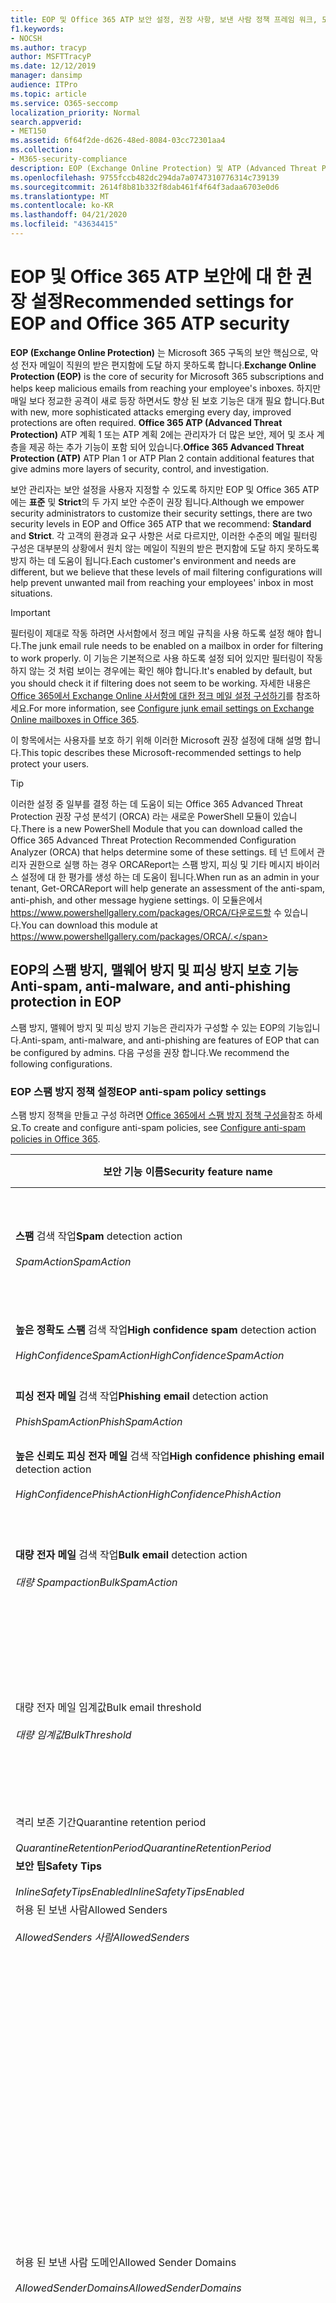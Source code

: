 ```yaml
---
title: EOP 및 Office 365 ATP 보안 설정, 권장 사항, 보낸 사람 정책 프레임 워크, 도메인 기반 메시지 보고 및 적합성에 대 한 Microsoft 권장 사항, DomainKeys 식별 된 메일, 단계, 작업 방법, 보안 초기 계획, EOP, 초기 계획, 설치 ATP, 설치 EOP, ATP, 구성, 보안 구성
f1.keywords:
- NOCSH
ms.author: tracyp
author: MSFTTracyP
ms.date: 12/12/2019
manager: dansimp
audience: ITPro
ms.topic: article
ms.service: O365-seccomp
localization_priority: Normal
search.appverid:
- MET150
ms.assetid: 6f64f2de-d626-48ed-8084-03cc72301aa4
ms.collection:
- M365-security-compliance
description: EOP (Exchange Online Protection) 및 ATP (Advanced Threat Protection) 보안 설정에 대 한 모범 사례 표준 보호에 대 한 최신 권장 사항은 무엇 인가요? 보다 엄격한 기능을 사용 하려면 어떻게 해야 합니까? 또한 ATP (Advanced Threat Protection)를 사용 하는 경우에는 어떤 것을 얻게 됩니까?
ms.openlocfilehash: 9755fccb482dc294da7a0747310776314c739139
ms.sourcegitcommit: 2614f8b81b332f8dab461f4f64f3adaa6703e0d6
ms.translationtype: MT
ms.contentlocale: ko-KR
ms.lasthandoff: 04/21/2020
ms.locfileid: "43634415"
---
```

# <a name="recommended-settings-for-eop-and-office-365-atp-security"></a><span data-ttu-id="af8e1-106">EOP 및 Office 365 ATP 보안에 대 한 권장 설정</span><span class="sxs-lookup"><span data-stu-id="af8e1-106">Recommended settings for EOP and Office 365 ATP security</span></span>

<span data-ttu-id="af8e1-107">**EOP (Exchange Online Protection)** 는 Microsoft 365 구독의 보안 핵심으로, 악성 전자 메일이 직원의 받은 편지함에 도달 하지 못하도록 합니다.</span><span class="sxs-lookup"><span data-stu-id="af8e1-107">**Exchange Online Protection (EOP)** is the core of security for Microsoft 365 subscriptions and helps keep malicious emails from reaching your employee's inboxes.</span></span> <span data-ttu-id="af8e1-108">하지만 매일 보다 정교한 공격이 새로 등장 하면서도 향상 된 보호 기능은 대개 필요 합니다.</span><span class="sxs-lookup"><span data-stu-id="af8e1-108">But with new, more sophisticated attacks emerging every day, improved protections are often required.</span></span> <span data-ttu-id="af8e1-109">**Office 365 ATP (Advanced Threat Protection)** ATP 계획 1 또는 ATP 계획 2에는 관리자가 더 많은 보안, 제어 및 조사 계층을 제공 하는 추가 기능이 포함 되어 있습니다.</span><span class="sxs-lookup"><span data-stu-id="af8e1-109">**Office 365 Advanced Threat Protection (ATP)** ATP Plan 1 or ATP Plan 2 contain additional features that give admins more layers of security, control, and investigation.</span></span>

<span data-ttu-id="af8e1-110">보안 관리자는 보안 설정을 사용자 지정할 수 있도록 하지만 EOP 및 Office 365 ATP에는 **표준** 및 **Strict**의 두 가지 보안 수준이 권장 됩니다.</span><span class="sxs-lookup"><span data-stu-id="af8e1-110">Although we empower security administrators to customize their security settings, there are two security levels in EOP and Office 365 ATP that we recommend: **Standard** and **Strict**.</span></span> <span data-ttu-id="af8e1-111">각 고객의 환경과 요구 사항은 서로 다르지만, 이러한 수준의 메일 필터링 구성은 대부분의 상황에서 원치 않는 메일이 직원의 받은 편지함에 도달 하지 못하도록 방지 하는 데 도움이 됩니다.</span><span class="sxs-lookup"><span data-stu-id="af8e1-111">Each customer's environment and needs are different, but we believe that these levels of mail filtering configurations will help prevent unwanted mail from reaching your employees' inbox in most situations.</span></span>

> [!IMPORTANT]
> <span data-ttu-id="af8e1-112">필터링이 제대로 작동 하려면 사서함에서 정크 메일 규칙을 사용 하도록 설정 해야 합니다.</span><span class="sxs-lookup"><span data-stu-id="af8e1-112">The junk email rule needs to be enabled on a mailbox in order for filtering to work properly.</span></span> <span data-ttu-id="af8e1-113">이 기능은 기본적으로 사용 하도록 설정 되어 있지만 필터링이 작동 하지 않는 것 처럼 보이는 경우에는 확인 해야 합니다.</span><span class="sxs-lookup"><span data-stu-id="af8e1-113">It's enabled by default, but you should check it if filtering does not seem to be working.</span></span> <span data-ttu-id="af8e1-114">자세한 내용은 [Office 365에서 Exchange Online 사서함에 대한 정크 메일 설정 구성하기](configure-junk-email-settings-on-exo-mailboxes.md)를 참조하세요.</span><span class="sxs-lookup"><span data-stu-id="af8e1-114">For more information, see [Configure junk email settings on Exchange Online mailboxes in Office 365](configure-junk-email-settings-on-exo-mailboxes.md).</span></span>

<span data-ttu-id="af8e1-115">이 항목에서는 사용자를 보호 하기 위해 이러한 Microsoft 권장 설정에 대해 설명 합니다.</span><span class="sxs-lookup"><span data-stu-id="af8e1-115">This topic describes these Microsoft-recommended settings to help protect your users.</span></span>

> [!TIP]
> <span data-ttu-id="af8e1-116">이러한 설정 중 일부를 결정 하는 데 도움이 되는 Office 365 Advanced Threat Protection 권장 구성 분석기 (ORCA) 라는 새로운 PowerShell 모듈이 있습니다.</span><span class="sxs-lookup"><span data-stu-id="af8e1-116">There is a new PowerShell Module that you can download called the Office 365 Advanced Threat Protection Recommended Configuration Analyzer (ORCA) that helps determine some of these settings.</span></span> <span data-ttu-id="af8e1-117">테 넌 트에서 관리자 권한으로 실행 하는 경우 ORCAReport는 스팸 방지, 피싱 및 기타 메시지 바이러스 설정에 대 한 평가를 생성 하는 데 도움이 됩니다.</span><span class="sxs-lookup"><span data-stu-id="af8e1-117">When run as an admin in your tenant, Get-ORCAReport will help generate an assessment of the anti-spam, anti-phish, and other message hygiene settings.</span></span> <span data-ttu-id="af8e1-118">이 모듈은에서 https://www.powershellgallery.com/packages/ORCA/다운로드할 수 있습니다.</span><span class="sxs-lookup"><span data-stu-id="af8e1-118">You can download this module at https://www.powershellgallery.com/packages/ORCA/.</span></span>

## <a name="anti-spam-anti-malware-and-anti-phishing-protection-in-eop"></a><span data-ttu-id="af8e1-119">EOP의 스팸 방지, 맬웨어 방지 및 피싱 방지 보호 기능</span><span class="sxs-lookup"><span data-stu-id="af8e1-119">Anti-spam, anti-malware, and anti-phishing protection in EOP</span></span>

<span data-ttu-id="af8e1-120">스팸 방지, 맬웨어 방지 및 피싱 방지 기능은 관리자가 구성할 수 있는 EOP의 기능입니다.</span><span class="sxs-lookup"><span data-stu-id="af8e1-120">Anti-spam, anti-malware, and anti-phishing are features of EOP that can be configured by admins.</span></span> <span data-ttu-id="af8e1-121">다음 구성을 권장 합니다.</span><span class="sxs-lookup"><span data-stu-id="af8e1-121">We recommend the following configurations.</span></span>

### <a name="eop-anti-spam-policy-settings"></a><span data-ttu-id="af8e1-122">EOP 스팸 방지 정책 설정</span><span class="sxs-lookup"><span data-stu-id="af8e1-122">EOP anti-spam policy settings</span></span>

<span data-ttu-id="af8e1-123">스팸 방지 정책을 만들고 구성 하려면 [Office 365에서 스팸 방지 정책 구성을](configure-your-spam-filter-policies.md)참조 하세요.</span><span class="sxs-lookup"><span data-stu-id="af8e1-123">To create and configure anti-spam policies, see [Configure anti-spam policies in Office 365](configure-your-spam-filter-policies.md).</span></span>

| <span data-ttu-id="af8e1-124">보안 기능 이름</span><span class="sxs-lookup"><span data-stu-id="af8e1-124">Security feature name</span></span> | <span data-ttu-id="af8e1-125">표준을</span><span class="sxs-lookup"><span data-stu-id="af8e1-125">Standard</span></span> | <span data-ttu-id="af8e1-126">항등</span><span class="sxs-lookup"><span data-stu-id="af8e1-126">Strict</span></span> | <span data-ttu-id="af8e1-127">Comment</span><span class="sxs-lookup"><span data-stu-id="af8e1-127">Comment</span></span> |
|---|---|---|---|
|<span data-ttu-id="af8e1-128">**스팸** 검색 작업</span><span class="sxs-lookup"><span data-stu-id="af8e1-128">**Spam** detection action</span></span> <br/><br/> <span data-ttu-id="af8e1-129">_SpamAction_</span><span class="sxs-lookup"><span data-stu-id="af8e1-129">_SpamAction_</span></span>|<span data-ttu-id="af8e1-130">**정크 메일 폴더로 메시지 이동**</span><span class="sxs-lookup"><span data-stu-id="af8e1-130">**Move message to Junk Email folder**</span></span> <br/><br/> `MoveToJmf`|<span data-ttu-id="af8e1-131">**메시지 격리**</span><span class="sxs-lookup"><span data-stu-id="af8e1-131">**Quarantine message**</span></span> <br/><br/> `Quarantine`||
|<span data-ttu-id="af8e1-132">**높은 정확도 스팸** 검색 작업</span><span class="sxs-lookup"><span data-stu-id="af8e1-132">**High confidence spam** detection action</span></span> <br/><br/> <span data-ttu-id="af8e1-133">_HighConfidenceSpamAction_</span><span class="sxs-lookup"><span data-stu-id="af8e1-133">_HighConfidenceSpamAction_</span></span>|<span data-ttu-id="af8e1-134">**메시지 격리**</span><span class="sxs-lookup"><span data-stu-id="af8e1-134">**Quarantine message**</span></span> <br/><br/> `Quarantine`|<span data-ttu-id="af8e1-135">**메시지 격리**</span><span class="sxs-lookup"><span data-stu-id="af8e1-135">**Quarantine message**</span></span> <br/><br/> `Quarantine`||
|<span data-ttu-id="af8e1-136">**피싱 전자 메일** 검색 작업</span><span class="sxs-lookup"><span data-stu-id="af8e1-136">**Phishing email** detection action</span></span> <br/><br/> <span data-ttu-id="af8e1-137">_PhishSpamAction_</span><span class="sxs-lookup"><span data-stu-id="af8e1-137">_PhishSpamAction_</span></span>|<span data-ttu-id="af8e1-138">**메시지 격리**</span><span class="sxs-lookup"><span data-stu-id="af8e1-138">**Quarantine message**</span></span> <br/><br/> `Quarantine`|<span data-ttu-id="af8e1-139">**메시지 격리**</span><span class="sxs-lookup"><span data-stu-id="af8e1-139">**Quarantine message**</span></span> <br/><br/> `Quarantine`||
|<span data-ttu-id="af8e1-140">**높은 신뢰도 피싱 전자 메일** 검색 작업</span><span class="sxs-lookup"><span data-stu-id="af8e1-140">**High confidence phishing email** detection action</span></span> <br/><br/> <span data-ttu-id="af8e1-141">_HighConfidencePhishAction_</span><span class="sxs-lookup"><span data-stu-id="af8e1-141">_HighConfidencePhishAction_</span></span>|<span data-ttu-id="af8e1-142">**메시지 격리**</span><span class="sxs-lookup"><span data-stu-id="af8e1-142">**Quarantine message**</span></span> <br/><br/> `Quarantine`|<span data-ttu-id="af8e1-143">**메시지 격리**</span><span class="sxs-lookup"><span data-stu-id="af8e1-143">**Quarantine message**</span></span> <br/><br/> `Quarantine`||
|<span data-ttu-id="af8e1-144">**대량 전자 메일** 검색 작업</span><span class="sxs-lookup"><span data-stu-id="af8e1-144">**Bulk email** detection action</span></span> <br/><br/> <span data-ttu-id="af8e1-145">_대량 Spampaction_</span><span class="sxs-lookup"><span data-stu-id="af8e1-145">_BulkSpamAction_</span></span>|<span data-ttu-id="af8e1-146">**정크 메일 폴더로 메시지 이동**</span><span class="sxs-lookup"><span data-stu-id="af8e1-146">**Move message to Junk Email folder**</span></span> <br/><br/> `MoveToJmf`|<span data-ttu-id="af8e1-147">**메시지 격리**</span><span class="sxs-lookup"><span data-stu-id="af8e1-147">**Quarantine message**</span></span> <br/><br/> `Quarantine`||
|<span data-ttu-id="af8e1-148">대량 전자 메일 임계값</span><span class="sxs-lookup"><span data-stu-id="af8e1-148">Bulk email threshold</span></span> <br/><br/> <span data-ttu-id="af8e1-149">_대량 임계값_</span><span class="sxs-lookup"><span data-stu-id="af8e1-149">_BulkThreshold_</span></span>|<span data-ttu-id="af8e1-150">6 </span><span class="sxs-lookup"><span data-stu-id="af8e1-150">6</span></span>|<span data-ttu-id="af8e1-151">4 </span><span class="sxs-lookup"><span data-stu-id="af8e1-151">4</span></span>|<span data-ttu-id="af8e1-152">기본값은 7 이지만이 값을 6으로 변경 하는 것이 좋습니다.</span><span class="sxs-lookup"><span data-stu-id="af8e1-152">The default value is currently 7, but we recommend that you change it to 6.</span></span> <span data-ttu-id="af8e1-153">자세한 내용은 [Office 365의 BCL (대량 불만 수준)](bulk-complaint-level-values.md)을 참조 하세요.</span><span class="sxs-lookup"><span data-stu-id="af8e1-153">For details, see [Bulk complaint level (BCL) in Office 365](bulk-complaint-level-values.md).</span></span>|
|<span data-ttu-id="af8e1-154">격리 보존 기간</span><span class="sxs-lookup"><span data-stu-id="af8e1-154">Quarantine retention period</span></span> <br/><br/> <span data-ttu-id="af8e1-155">_QuarantineRetentionPeriod_</span><span class="sxs-lookup"><span data-stu-id="af8e1-155">_QuarantineRetentionPeriod_</span></span>|<span data-ttu-id="af8e1-156">30일</span><span class="sxs-lookup"><span data-stu-id="af8e1-156">30 days</span></span>|<span data-ttu-id="af8e1-157">30일</span><span class="sxs-lookup"><span data-stu-id="af8e1-157">30 days</span></span>||
|<span data-ttu-id="af8e1-158">**보안 팁**</span><span class="sxs-lookup"><span data-stu-id="af8e1-158">**Safety Tips**</span></span> <br/><br/> <span data-ttu-id="af8e1-159">_InlineSafetyTipsEnabled_</span><span class="sxs-lookup"><span data-stu-id="af8e1-159">_InlineSafetyTipsEnabled_</span></span>|<span data-ttu-id="af8e1-160">켜짐</span><span class="sxs-lookup"><span data-stu-id="af8e1-160">On</span></span> <br/><br/> `$true`|<span data-ttu-id="af8e1-161">켜짐</span><span class="sxs-lookup"><span data-stu-id="af8e1-161">On</span></span> <br/><br/> `$true`||
|<span data-ttu-id="af8e1-162">허용 된 보낸 사람</span><span class="sxs-lookup"><span data-stu-id="af8e1-162">Allowed Senders</span></span> <br/><br/> <span data-ttu-id="af8e1-163">_AllowedSenders 사람_</span><span class="sxs-lookup"><span data-stu-id="af8e1-163">_AllowedSenders_</span></span>|<span data-ttu-id="af8e1-164">없음</span><span class="sxs-lookup"><span data-stu-id="af8e1-164">None</span></span>|<span data-ttu-id="af8e1-165">없음</span><span class="sxs-lookup"><span data-stu-id="af8e1-165">None</span></span>||
|<span data-ttu-id="af8e1-166">허용 된 보낸 사람 도메인</span><span class="sxs-lookup"><span data-stu-id="af8e1-166">Allowed Sender Domains</span></span> <br/><br/> <span data-ttu-id="af8e1-167">_AllowedSenderDomains_</span><span class="sxs-lookup"><span data-stu-id="af8e1-167">_AllowedSenderDomains_</span></span>|<span data-ttu-id="af8e1-168">없음</span><span class="sxs-lookup"><span data-stu-id="af8e1-168">None</span></span>|<span data-ttu-id="af8e1-169">없음</span><span class="sxs-lookup"><span data-stu-id="af8e1-169">None</span></span>|<span data-ttu-id="af8e1-170">소유한 도메인 (허용 _도메인이_라고도 함)을 허용 된 보낸 사람 목록에 추가 하지 않아도 됩니다.</span><span class="sxs-lookup"><span data-stu-id="af8e1-170">Adding domains that you own (also known as _accepted domains_) to the allowed senders list is not required.</span></span> <span data-ttu-id="af8e1-171">실제로는 잘못 된 행위자가 메일을 필터링 할 수 있는 기회를 만들기 때문에 높은 위험으로 간주 됩니다. **스팸 방지 설정** 페이지의 보안 & 준수 센터 [에서 스푸핑 관리자를 사용 하](learn-about-spoof-intelligence.md) 여 조직의 전자 메일 도메인에 있는 보낸 사람 전자 메일 주소를 위장 하거나 외부 도메인의 보낸 사람 전자 메일 주소를 위장 하는 모든 보낸 사람을 검토할 수 있습니다.</span><span class="sxs-lookup"><span data-stu-id="af8e1-171">In fact, it's considered high risk since it creates opportunities for bad actors to send you mail that would otherwise be filtered out. Use [spoof intelligence](learn-about-spoof-intelligence.md) in the Security & Compliance Center on the **Anti-spam settings** page to review all senders who are spoofing sender email addresses in your organization's email domains or spoofing sender email addresses in external domains.</span></span>|
|<span data-ttu-id="af8e1-172">수신 거부</span><span class="sxs-lookup"><span data-stu-id="af8e1-172">Blocked Senders</span></span> <br/><br/> <span data-ttu-id="af8e1-173">_BlockedSenders_</span><span class="sxs-lookup"><span data-stu-id="af8e1-173">_BlockedSenders_</span></span>|<span data-ttu-id="af8e1-174">없음</span><span class="sxs-lookup"><span data-stu-id="af8e1-174">None</span></span>|<span data-ttu-id="af8e1-175">없음</span><span class="sxs-lookup"><span data-stu-id="af8e1-175">None</span></span>||
|<span data-ttu-id="af8e1-176">차단할 보낸 사람 도메인</span><span class="sxs-lookup"><span data-stu-id="af8e1-176">Blocked Sender Domains</span></span> <br/><br/> <span data-ttu-id="af8e1-177">_BlockedSenderDomains_</span><span class="sxs-lookup"><span data-stu-id="af8e1-177">_BlockedSenderDomains_</span></span>|<span data-ttu-id="af8e1-178">없음</span><span class="sxs-lookup"><span data-stu-id="af8e1-178">None</span></span>|<span data-ttu-id="af8e1-179">없음</span><span class="sxs-lookup"><span data-stu-id="af8e1-179">None</span></span>||
|<span data-ttu-id="af8e1-180">**최종 사용자 스팸 알림 사용**</span><span class="sxs-lookup"><span data-stu-id="af8e1-180">**Enable end-user spam notifications**</span></span> <br/><br/> <span data-ttu-id="af8e1-181">_EnableEndUserSpamNotifications_</span><span class="sxs-lookup"><span data-stu-id="af8e1-181">_EnableEndUserSpamNotifications_</span></span>|<span data-ttu-id="af8e1-182">사용</span><span class="sxs-lookup"><span data-stu-id="af8e1-182">Enabled</span></span> <br/><br/> `$true`|<span data-ttu-id="af8e1-183">사용</span><span class="sxs-lookup"><span data-stu-id="af8e1-183">Enabled</span></span> <br/><br/> `$true`||
|<span data-ttu-id="af8e1-184">**다음 간격으로 최종 사용자 스팸 알림 보내기 (일)**</span><span class="sxs-lookup"><span data-stu-id="af8e1-184">**Send end-user spam notifications every (days)**</span></span> <br/><br/> <span data-ttu-id="af8e1-185">_EndUserSpamNotificationFrequency_</span><span class="sxs-lookup"><span data-stu-id="af8e1-185">_EndUserSpamNotificationFrequency_</span></span>|<span data-ttu-id="af8e1-186">3 일</span><span class="sxs-lookup"><span data-stu-id="af8e1-186">3 days</span></span>|<span data-ttu-id="af8e1-187">3 일</span><span class="sxs-lookup"><span data-stu-id="af8e1-187">3 days</span></span>||
|<span data-ttu-id="af8e1-188">**스팸 ZAP**</span><span class="sxs-lookup"><span data-stu-id="af8e1-188">**Spam ZAP**</span></span> <br/><br/> <span data-ttu-id="af8e1-189">_SpamZapEnabled_</span><span class="sxs-lookup"><span data-stu-id="af8e1-189">_SpamZapEnabled_</span></span>|<span data-ttu-id="af8e1-190">사용</span><span class="sxs-lookup"><span data-stu-id="af8e1-190">Enabled</span></span> <br/><br/> `$true`|<span data-ttu-id="af8e1-191">사용</span><span class="sxs-lookup"><span data-stu-id="af8e1-191">Enabled</span></span> <br/><br/> `$true`||
|<span data-ttu-id="af8e1-192">**피싱 ZAP**</span><span class="sxs-lookup"><span data-stu-id="af8e1-192">**Phish ZAP**</span></span> <br/><br/> <span data-ttu-id="af8e1-193">_PhishZapEnabled_</span><span class="sxs-lookup"><span data-stu-id="af8e1-193">_PhishZapEnabled_</span></span>|<span data-ttu-id="af8e1-194">사용</span><span class="sxs-lookup"><span data-stu-id="af8e1-194">Enabled</span></span> <br/><br/> `$true`|<span data-ttu-id="af8e1-195">사용</span><span class="sxs-lookup"><span data-stu-id="af8e1-195">Enabled</span></span> <br/><br/> `$true`||
|<span data-ttu-id="af8e1-196">_MarkAsSpamBulkMail_</span><span class="sxs-lookup"><span data-stu-id="af8e1-196">_MarkAsSpamBulkMail_</span></span>|<span data-ttu-id="af8e1-197">켜짐</span><span class="sxs-lookup"><span data-stu-id="af8e1-197">On</span></span>|<span data-ttu-id="af8e1-198">켜짐</span><span class="sxs-lookup"><span data-stu-id="af8e1-198">On</span></span>|<span data-ttu-id="af8e1-199">이 설정은 PowerShell 에서만 사용할 수 있습니다.</span><span class="sxs-lookup"><span data-stu-id="af8e1-199">This setting is only available in PowerShell.</span></span>|

<span data-ttu-id="af8e1-200">스팸 방지 정책에는 더 이상 사용 되지 않는 여러 ASF (고급 스팸 필터) 설정이 있습니다.</span><span class="sxs-lookup"><span data-stu-id="af8e1-200">There are several other Advanced Spam Filter (ASF) settings in anti-spam policies that are in the process of being deprecated.</span></span> <span data-ttu-id="af8e1-201">이러한 기능의 감가 상각 일정에 대 한 자세한 내용은이 항목의 외부에서 제공 됩니다.</span><span class="sxs-lookup"><span data-stu-id="af8e1-201">More information on the timelines for the depreciation of these features will be communicated outside of this topic.</span></span>

<span data-ttu-id="af8e1-202">이러한 ASF 설정은 **표준** 및 **Strict** 수준에 대해 모두 **해제** 하는 것이 좋습니다.</span><span class="sxs-lookup"><span data-stu-id="af8e1-202">We recommend that you turn these ASF settings **Off** for both **Standard** and **Strict** levels.</span></span> <span data-ttu-id="af8e1-203">ASF 설정에 대 한 자세한 내용은 [Office 365의 asf (Advanced 스팸 필터) 설정을](advanced-spam-filtering-asf-options.md)참조 하십시오.</span><span class="sxs-lookup"><span data-stu-id="af8e1-203">For more information about ASF settings, see [Advanced Spam Filter (ASF) settings in Office 365](advanced-spam-filtering-asf-options.md).</span></span>

| <span data-ttu-id="af8e1-204">보안 기능 이름</span><span class="sxs-lookup"><span data-stu-id="af8e1-204">Security feature name</span></span> | <span data-ttu-id="af8e1-205">설명</span><span class="sxs-lookup"><span data-stu-id="af8e1-205">Comments</span></span> |
|----|---|
|<span data-ttu-id="af8e1-206">**원격 사이트에 대 한 이미지 링크** (_IncreaseScoreWithImageLinks_)</span><span class="sxs-lookup"><span data-stu-id="af8e1-206">**Image links to remote sites** (_IncreaseScoreWithImageLinks_)</span></span>||
|<span data-ttu-id="af8e1-207">**URL의 숫자 IP 주소** (_IncreaseScoreWithNumericIps_)</span><span class="sxs-lookup"><span data-stu-id="af8e1-207">**Numeric IP address in URL** (_IncreaseScoreWithNumericIps_)</span></span>||
|<span data-ttu-id="af8e1-208">**UL이 다른 포트로 리디렉션** (_IncreaseScoreWithRedirectToOtherPort_)</span><span class="sxs-lookup"><span data-stu-id="af8e1-208">**UL redirect to other port** (_IncreaseScoreWithRedirectToOtherPort_)</span></span>||
|<span data-ttu-id="af8e1-209">**-Biz 또는 IncreaseScoreWithBizOrInfoUrls (info websites)에 대 한 URL** _IncreaseScoreWithBizOrInfoUrls_</span><span class="sxs-lookup"><span data-stu-id="af8e1-209">**URL to .biz or .info websites** (_IncreaseScoreWithBizOrInfoUrls_)</span></span>||
|<span data-ttu-id="af8e1-210">**빈 메시지** (_MarkAsSpamEmptyMessages_)</span><span class="sxs-lookup"><span data-stu-id="af8e1-210">**Empty messages** (_MarkAsSpamEmptyMessages_)</span></span>||
|<span data-ttu-id="af8e1-211">**JavaScript 또는 HTML의 VBScript** (_MarkAsSpamJavaScriptInHtml_)</span><span class="sxs-lookup"><span data-stu-id="af8e1-211">**JavaScript or VBScript in HTML** (_MarkAsSpamJavaScriptInHtml_)</span></span>||
|<span data-ttu-id="af8e1-212">**HTML의 Frame 또는 IFrame 태그** (_MarkAsSpamFramesInHtml_)</span><span class="sxs-lookup"><span data-stu-id="af8e1-212">**Frame or IFrame tags in HTML** (_MarkAsSpamFramesInHtml_)</span></span>||
|<span data-ttu-id="af8e1-213">**HTML의 개체 태그** (_MarkAsSpamObjectTagsInHtml_)</span><span class="sxs-lookup"><span data-stu-id="af8e1-213">**Object tags in HTML** (_MarkAsSpamObjectTagsInHtml_)</span></span>||
|<span data-ttu-id="af8e1-214">**HTML로 태그 포함** (_MarkAsSpamEmbedTagsInHtml_)</span><span class="sxs-lookup"><span data-stu-id="af8e1-214">**Embed tags in HTML** (_MarkAsSpamEmbedTagsInHtml_)</span></span>||
|<span data-ttu-id="af8e1-215">**HTML의 양식 태그** (_MarkAsSpamFormTagsInHtml_)</span><span class="sxs-lookup"><span data-stu-id="af8e1-215">**Form tags in HTML** (_MarkAsSpamFormTagsInHtml_)</span></span>||
|<span data-ttu-id="af8e1-216">**HTML의 웹 버그** (_MarkAsSpamWebBugsInHtml_)</span><span class="sxs-lookup"><span data-stu-id="af8e1-216">**Web bugs in HTML** (_MarkAsSpamWebBugsInHtml_)</span></span>||
|<span data-ttu-id="af8e1-217">**중요 한 단어 목록 적용** (_MarkAsSpamSensitiveWordList_)</span><span class="sxs-lookup"><span data-stu-id="af8e1-217">**Apply sensitive word list** (_MarkAsSpamSensitiveWordList_)</span></span>||
|<span data-ttu-id="af8e1-218">**SPF 레코드: 하드 실패** (_MarkAsSpamSpfRecordHardFail_)</span><span class="sxs-lookup"><span data-stu-id="af8e1-218">**SPF record: hard fail** (_MarkAsSpamSpfRecordHardFail_)</span></span>||
|<span data-ttu-id="af8e1-219">**조건부 보낸 사람 ID 필터링: 하드 실패** (_MarkAsSpamFromAddressAuthFail_)</span><span class="sxs-lookup"><span data-stu-id="af8e1-219">**Conditional Sender ID filtering: hard fail** (_MarkAsSpamFromAddressAuthFail_)</span></span>||
|<span data-ttu-id="af8e1-220">**NDR 백 분산** (_MarkAsSpamNdrBackscatter_)</span><span class="sxs-lookup"><span data-stu-id="af8e1-220">**NDR backscatter** (_MarkAsSpamNdrBackscatter_)</span></span>||

#### <a name="eop-outbound-spam-policy-settings"></a><span data-ttu-id="af8e1-221">EOP 아웃 바운드 스팸 정책 설정</span><span class="sxs-lookup"><span data-stu-id="af8e1-221">EOP outbound spam policy settings</span></span>

<span data-ttu-id="af8e1-222">아웃 바운드 스팸 정책을 만들고 구성 하려면 [Office 365에서 아웃 바운드 스팸 필터링 구성을](configure-the-outbound-spam-policy.md)참조 하세요.</span><span class="sxs-lookup"><span data-stu-id="af8e1-222">To create and configure outbound spam policies, see [Configure outbound spam filtering in Office 365](configure-the-outbound-spam-policy.md).</span></span>

| <span data-ttu-id="af8e1-223">보안 기능 이름</span><span class="sxs-lookup"><span data-stu-id="af8e1-223">Security feature name</span></span> | <span data-ttu-id="af8e1-224">표준을</span><span class="sxs-lookup"><span data-stu-id="af8e1-224">Standard</span></span> | <span data-ttu-id="af8e1-225">항등</span><span class="sxs-lookup"><span data-stu-id="af8e1-225">Strict</span></span> | <span data-ttu-id="af8e1-226">Comment</span><span class="sxs-lookup"><span data-stu-id="af8e1-226">Comment</span></span> |
|---|---|---|---|
|<span data-ttu-id="af8e1-227">**사용자 당 최대 받는 사람 수: 외부 시간 제한**</span><span class="sxs-lookup"><span data-stu-id="af8e1-227">**Maximum number of recipients per user: External hourly limit**</span></span> <br/><br/> <span data-ttu-id="af8e1-228">_RecipientLimitExternalPerHour_</span><span class="sxs-lookup"><span data-stu-id="af8e1-228">_RecipientLimitExternalPerHour_</span></span>|<span data-ttu-id="af8e1-229">500</span><span class="sxs-lookup"><span data-stu-id="af8e1-229">500</span></span>|<span data-ttu-id="af8e1-230">400</span><span class="sxs-lookup"><span data-stu-id="af8e1-230">400</span></span>||
|<span data-ttu-id="af8e1-231">**사용자 당 최대 받는 사람 수: 내부 시간 제한**</span><span class="sxs-lookup"><span data-stu-id="af8e1-231">**Maximum number of recipients per user: Internal hourly limit**</span></span> <br/><br/> <span data-ttu-id="af8e1-232">_RecipientLimitInternalPerHour_</span><span class="sxs-lookup"><span data-stu-id="af8e1-232">_RecipientLimitInternalPerHour_</span></span>|<span data-ttu-id="af8e1-233">1000</span><span class="sxs-lookup"><span data-stu-id="af8e1-233">1000</span></span>|<span data-ttu-id="af8e1-234">800</span><span class="sxs-lookup"><span data-stu-id="af8e1-234">800</span></span>||
|<span data-ttu-id="af8e1-235">**사용자 당 최대 받는 사람 수: 일일 제한**</span><span class="sxs-lookup"><span data-stu-id="af8e1-235">**Maximum number of recipients per user: Daily limit**</span></span> <br/><br/> <span data-ttu-id="af8e1-236">_RecipientLimitPerDay_</span><span class="sxs-lookup"><span data-stu-id="af8e1-236">_RecipientLimitPerDay_</span></span>|<span data-ttu-id="af8e1-237">1000</span><span class="sxs-lookup"><span data-stu-id="af8e1-237">1000</span></span>|<span data-ttu-id="af8e1-238">800</span><span class="sxs-lookup"><span data-stu-id="af8e1-238">800</span></span>||
|<span data-ttu-id="af8e1-239">**사용자가 제한을 초과 하는 경우의 동작**</span><span class="sxs-lookup"><span data-stu-id="af8e1-239">**Action when a user exceeds the limits**</span></span> <br/><br/> <span data-ttu-id="af8e1-240">_ActionWhenThresholdReached_</span><span class="sxs-lookup"><span data-stu-id="af8e1-240">_ActionWhenThresholdReached_</span></span>|<span data-ttu-id="af8e1-241">**사용자가 메일을 보낼 수 없도록 제한**</span><span class="sxs-lookup"><span data-stu-id="af8e1-241">**Restrict the user from sending mail**</span></span> <br/><br/> `BlockUser`|<span data-ttu-id="af8e1-242">**사용자가 메일을 보낼 수 없도록 제한**</span><span class="sxs-lookup"><span data-stu-id="af8e1-242">**Restrict the user from sending mail**</span></span> <br/><br/> `BlockUser`||

### <a name="eop-anti-malware-policy-settings"></a><span data-ttu-id="af8e1-243">EOP 맬웨어 방지 정책 설정</span><span class="sxs-lookup"><span data-stu-id="af8e1-243">EOP anti-malware policy settings</span></span>

<span data-ttu-id="af8e1-244">맬웨어 방지 정책을 만들고 구성 하려면 [Office 365에서 맬웨어 방지 정책 구성을](configure-anti-malware-policies.md)참조 하세요.</span><span class="sxs-lookup"><span data-stu-id="af8e1-244">To create and configure anti-malware policies, see [Configure anti-malware policies in Office 365](configure-anti-malware-policies.md).</span></span>

| <span data-ttu-id="af8e1-245">보안 기능 이름</span><span class="sxs-lookup"><span data-stu-id="af8e1-245">Security feature name</span></span> | <span data-ttu-id="af8e1-246">표준을</span><span class="sxs-lookup"><span data-stu-id="af8e1-246">Standard</span></span> | <span data-ttu-id="af8e1-247">항등</span><span class="sxs-lookup"><span data-stu-id="af8e1-247">Strict</span></span> | <span data-ttu-id="af8e1-248">Comment</span><span class="sxs-lookup"><span data-stu-id="af8e1-248">Comment</span></span> |
|---|---|---|---|
|<span data-ttu-id="af8e1-249">**메시지가 격리 된 경우 받는 사람에 게 알릴지 여부**</span><span class="sxs-lookup"><span data-stu-id="af8e1-249">**Do you want to notify recipients if their messages are quarantined?**</span></span> <br/><br/> <span data-ttu-id="af8e1-250">_작업_</span><span class="sxs-lookup"><span data-stu-id="af8e1-250">_Action_</span></span>|<span data-ttu-id="af8e1-251">아니요</span><span class="sxs-lookup"><span data-stu-id="af8e1-251">No</span></span> <br/><br/> <span data-ttu-id="af8e1-252">_DeleteMessage_</span><span class="sxs-lookup"><span data-stu-id="af8e1-252">_DeleteMessage_</span></span>|<span data-ttu-id="af8e1-253">아니요</span><span class="sxs-lookup"><span data-stu-id="af8e1-253">No</span></span> <br/><br/> <span data-ttu-id="af8e1-254">_DeleteMessage_</span><span class="sxs-lookup"><span data-stu-id="af8e1-254">_DeleteMessage_</span></span>|<span data-ttu-id="af8e1-255">전자 메일 첨부 파일에서 맬웨어가 검색 되 면 메시지가 격리 되며 관리자만 해제할 수 있습니다.</span><span class="sxs-lookup"><span data-stu-id="af8e1-255">If malware is detected in an email attachment, the message is quarantined and can be released only by an admin.</span></span>|
|<span data-ttu-id="af8e1-256">**일반 첨부 파일 형식 필터**</span><span class="sxs-lookup"><span data-stu-id="af8e1-256">**Common Attachment Types Filter**</span></span> <br/><br/> <span data-ttu-id="af8e1-257">_EnableFileFilter_</span><span class="sxs-lookup"><span data-stu-id="af8e1-257">_EnableFileFilter_</span></span>|<span data-ttu-id="af8e1-258">켜짐</span><span class="sxs-lookup"><span data-stu-id="af8e1-258">On</span></span> <br/><br/> `$true`|<span data-ttu-id="af8e1-259">켜짐</span><span class="sxs-lookup"><span data-stu-id="af8e1-259">On</span></span> <br/><br/> `$true`|<span data-ttu-id="af8e1-260">이 설정은 첨부 파일 내용에 상관 없이 설정별 첨부 파일이 들어 있는 메시지의 형식을 설정 합니다.</span><span class="sxs-lookup"><span data-stu-id="af8e1-260">This setting quarantines messages that contain executable attachments based on file type, regardless of the attachment content.</span></span>|
|<span data-ttu-id="af8e1-261">**맬웨어 제로 시간 자동 삭제**</span><span class="sxs-lookup"><span data-stu-id="af8e1-261">**Malware Zero-hour Auto Purge**</span></span> <br/><br/> <span data-ttu-id="af8e1-262">_ZapEnabled_</span><span class="sxs-lookup"><span data-stu-id="af8e1-262">_ZapEnabled_</span></span>|<span data-ttu-id="af8e1-263">켜짐</span><span class="sxs-lookup"><span data-stu-id="af8e1-263">On</span></span> <br/><br/> `$true`|<span data-ttu-id="af8e1-264">켜짐</span><span class="sxs-lookup"><span data-stu-id="af8e1-264">On</span></span> <br/><br/> `$true`||
|<span data-ttu-id="af8e1-265">배달 되지 않은 메시지의 **내부 보낸 사람에 게 알림**</span><span class="sxs-lookup"><span data-stu-id="af8e1-265">**Notify internal senders** of the undelivered message</span></span> <br/><br/> <span data-ttu-id="af8e1-266">_EnableInternalSenderNotifications_</span><span class="sxs-lookup"><span data-stu-id="af8e1-266">_EnableInternalSenderNotifications_</span></span>|<span data-ttu-id="af8e1-267">사용 안 함</span><span class="sxs-lookup"><span data-stu-id="af8e1-267">Disabled</span></span> <br/><br/> `$false`|<span data-ttu-id="af8e1-268">사용 안 함</span><span class="sxs-lookup"><span data-stu-id="af8e1-268">Disabled</span></span> <br/><br/> `$false`||
|<span data-ttu-id="af8e1-269">배달 되지 않은 메시지의 **외부 보낸 사람에 게 알림**</span><span class="sxs-lookup"><span data-stu-id="af8e1-269">**Notify external senders** of the undelivered message</span></span> <br/><br/> <span data-ttu-id="af8e1-270">_EnableExternalSenderNotifications_</span><span class="sxs-lookup"><span data-stu-id="af8e1-270">_EnableExternalSenderNotifications_</span></span>|<span data-ttu-id="af8e1-271">사용 안 함</span><span class="sxs-lookup"><span data-stu-id="af8e1-271">Disabled</span></span> <br/><br/> `$false`|<span data-ttu-id="af8e1-272">사용 안 함</span><span class="sxs-lookup"><span data-stu-id="af8e1-272">Disabled</span></span> <br/><br/> `$false`||

### <a name="eop-default-anti-phishing-policy-settings"></a><span data-ttu-id="af8e1-273">EOP 기본 피싱 방지 정책 설정</span><span class="sxs-lookup"><span data-stu-id="af8e1-273">EOP default anti-phishing policy settings</span></span>

<span data-ttu-id="af8e1-274">이러한 설정은 Exchange Online 사서함이 있는 Office 365 조 직 에서만 구성할 수 있습니다.</span><span class="sxs-lookup"><span data-stu-id="af8e1-274">You can only configure these settings in Office 365 organizations with Exchange Online mailboxes.</span></span> <span data-ttu-id="af8e1-275">이러한 설정을 구성 하려면 [EOP에서 기본 피싱 방지 정책 구성을](configure-anti-phishing-policies-eop.md)참조 하십시오.</span><span class="sxs-lookup"><span data-stu-id="af8e1-275">To configure these settings, see [Configure the default anti-phishing policy in EOP](configure-anti-phishing-policies-eop.md).</span></span>

| <span data-ttu-id="af8e1-276">보안 기능 이름</span><span class="sxs-lookup"><span data-stu-id="af8e1-276">Security feature name</span></span> | <span data-ttu-id="af8e1-277">표준을</span><span class="sxs-lookup"><span data-stu-id="af8e1-277">Standard</span></span> | <span data-ttu-id="af8e1-278">항등</span><span class="sxs-lookup"><span data-stu-id="af8e1-278">Strict</span></span> | <span data-ttu-id="af8e1-279">Comment</span><span class="sxs-lookup"><span data-stu-id="af8e1-279">Comment</span></span> |
|---|---|---|---|
|<span data-ttu-id="af8e1-280">**스푸핑 방지 보호 사용**</span><span class="sxs-lookup"><span data-stu-id="af8e1-280">**Enable anti-spoofing protection**</span></span> <br/><br/> <span data-ttu-id="af8e1-281">_EnableAntispoofEnforcement_</span><span class="sxs-lookup"><span data-stu-id="af8e1-281">_EnableAntispoofEnforcement_</span></span>|<span data-ttu-id="af8e1-282">켜짐</span><span class="sxs-lookup"><span data-stu-id="af8e1-282">On</span></span> <br/><br/> `$true`|<span data-ttu-id="af8e1-283">켜짐</span><span class="sxs-lookup"><span data-stu-id="af8e1-283">On</span></span> <br/><br/> `$true`||
|<span data-ttu-id="af8e1-284">**인증 되지 않은 보낸 사람 사용**</span><span class="sxs-lookup"><span data-stu-id="af8e1-284">**Enable Unauthenticated Sender**</span></span> <br/><br/> <span data-ttu-id="af8e1-285">_EnableUnauthenticatedSender_</span><span class="sxs-lookup"><span data-stu-id="af8e1-285">_EnableUnauthenticatedSender_</span></span>|<span data-ttu-id="af8e1-286">켜짐</span><span class="sxs-lookup"><span data-stu-id="af8e1-286">On</span></span> <br/><br/> `$true`|<span data-ttu-id="af8e1-287">켜짐</span><span class="sxs-lookup"><span data-stu-id="af8e1-287">On</span></span> <br/><br/> `$true`|<span data-ttu-id="af8e1-288">알 수 없는 스푸핑된 보낸 사람에 대 한 Outlook의 보낸 사람 사진에 물음표 (?)를 추가 합니다.</span><span class="sxs-lookup"><span data-stu-id="af8e1-288">Adds a question mark (?) to the sender's photo in Outlook for unidentified spoofed senders.</span></span> <span data-ttu-id="af8e1-289">자세한 내용은 [피싱 방지 정책에서 스푸핑 설정을](set-up-anti-phishing-policies.md)참조 하십시오.</span><span class="sxs-lookup"><span data-stu-id="af8e1-289">For more information, see [Spoof settings in anti-phishing policies](set-up-anti-phishing-policies.md).</span></span>|
|<span data-ttu-id="af8e1-290">**도메인을 스푸핑할 수 없는 사용자가 전자 메일을 보낸 경우**</span><span class="sxs-lookup"><span data-stu-id="af8e1-290">**If email is sent by someone who's not allowed to spoof your domain**</span></span> <br/><br/> <span data-ttu-id="af8e1-291">_AuthenticationFailAction_</span><span class="sxs-lookup"><span data-stu-id="af8e1-291">_AuthenticationFailAction_</span></span>|<span data-ttu-id="af8e1-292">**받는 사람의 정크 메일 폴더로 메시지 이동**</span><span class="sxs-lookup"><span data-stu-id="af8e1-292">**Move message to the recipients' Junk Email folders**</span></span> <br/><br/> `MoveToJmf`|<span data-ttu-id="af8e1-293">**메시지 격리**</span><span class="sxs-lookup"><span data-stu-id="af8e1-293">**Quarantine the message**</span></span> <br/><br/> `Quarantine`|<span data-ttu-id="af8e1-294">이 정보는 [스푸핑 인텔리전스](learn-about-spoof-intelligence.md)에서 수신 거부에 적용 됩니다.</span><span class="sxs-lookup"><span data-stu-id="af8e1-294">This applies to blocked senders in [spoof intelligence](learn-about-spoof-intelligence.md).</span></span>|

## <a name="office-365-advanced-threat-protection-security"></a><span data-ttu-id="af8e1-295">Office 365 Advanced Threat Protection 보안</span><span class="sxs-lookup"><span data-stu-id="af8e1-295">Office 365 Advanced Threat Protection security</span></span>

<span data-ttu-id="af8e1-296">추가 보안 이점은 Office 365의 ATP (Advanced Threat Protection) 구독에서 제공 됩니다.</span><span class="sxs-lookup"><span data-stu-id="af8e1-296">Additional security benefits come with an Office 365 Advanced Threat Protection (ATP) subscription.</span></span> <span data-ttu-id="af8e1-297">최신 뉴스 및 정보에 대 한 [Office 365 ATP의 새로운 기능](whats-new-in-office-365-atp.md)을 확인할 수 있습니다.</span><span class="sxs-lookup"><span data-stu-id="af8e1-297">For the latest news and information, you can see [What's new in Office 365 ATP](whats-new-in-office-365-atp.md).</span></span>

<span data-ttu-id="af8e1-298">Office 365 ATP에는 악의적인 첨부 파일이 있는 전자 메일이 배달 되지 않도록 하 고 사용자가 안전 하지 않을 수 있는 Url을 클릭 하지 못하도록 하기 위한 안전한 첨부 파일 및 안전한 링크 정책이 포함 되어 있습니다.</span><span class="sxs-lookup"><span data-stu-id="af8e1-298">Office 365 ATP includes the Safe Attachment and Safe Links policies to prevent email with potentially malicious attachments from being delivered, and to keep users from clicking potentially unsafe URLs.</span></span>

> [!IMPORTANT]
> <span data-ttu-id="af8e1-299">고급 피싱 방지는 Office 365 ATP 구독의 혜택 중 하나입니다.</span><span class="sxs-lookup"><span data-stu-id="af8e1-299">Advanced anti-phishing is one of the benefits of an Office 365 ATP subscription.</span></span> <span data-ttu-id="af8e1-300">기본적으로 사용 하도록 설정 되어 있지만 메일 필터링을 시작 하려면 먼저 하나 이상의 피싱 방지 정책을 구성 ***해야 합니다*** .</span><span class="sxs-lookup"><span data-stu-id="af8e1-300">Although it's enabled by default, you ***must*** configure at least one anti-phishing policy before it can start filtering mail.</span></span> <span data-ttu-id="af8e1-301">피싱 방지 정책을 구성 하지 않으면 사용자가 위험한 전자 메일에 노출 될 수 있습니다.</span><span class="sxs-lookup"><span data-stu-id="af8e1-301">Forgetting to configure anti-phishing policies could exposes users to risky emails.</span></span> <span data-ttu-id="af8e1-302">Office 365 ATP 구독을 추가한 후에는 피싱 방지 정책을 구성 해야 합니다.</span><span class="sxs-lookup"><span data-stu-id="af8e1-302">Be sure to configure your anti-phishing policies after you add an Office 365 ATP subscription.</span></span>

<span data-ttu-id="af8e1-303">EOP에 Office 365 ATP 구독을 추가한 경우에는 다음 구성을 설정 합니다.</span><span class="sxs-lookup"><span data-stu-id="af8e1-303">If you've added an Office 365 ATP subscription to your EOP, set the following configurations.</span></span>

### <a name="office-atp-anti-phishing-policy-settings"></a><span data-ttu-id="af8e1-304">Office ATP 피싱 방지 정책 설정</span><span class="sxs-lookup"><span data-stu-id="af8e1-304">Office ATP anti-phishing policy settings</span></span>

<span data-ttu-id="af8e1-305">EOP 고객은 앞에서 설명한 것 처럼 기본 피싱 방지를 제공 하지만 Office 365 ATP에는 공격을 방지, 감지 및 수정 하는 데 도움이 되는 다양 한 기능 및 제어가 포함 되어 있습니다.</span><span class="sxs-lookup"><span data-stu-id="af8e1-305">EOP customers get basic anti-phishing as previously described, but Office 365 ATP includes more features and control to help prevent, detect, and remediate against attacks.</span></span> <span data-ttu-id="af8e1-306">이러한 정책을 만들고 구성 하려면 [Office 365에서 ATP 피싱 방지 정책 구성을](configure-atp-anti-phishing-policies.md)참조 하세요.</span><span class="sxs-lookup"><span data-stu-id="af8e1-306">To create and configure these policies, see [Configure ATP anti-phishing policies in Office 365](configure-atp-anti-phishing-policies.md).</span></span>

|<span data-ttu-id="af8e1-307">가장 보안 기능 이름</span><span class="sxs-lookup"><span data-stu-id="af8e1-307">Impersonation security feature name</span></span>|<span data-ttu-id="af8e1-308">표준을</span><span class="sxs-lookup"><span data-stu-id="af8e1-308">Standard</span></span>|<span data-ttu-id="af8e1-309">항등</span><span class="sxs-lookup"><span data-stu-id="af8e1-309">Strict</span></span>|<span data-ttu-id="af8e1-310">Comment</span><span class="sxs-lookup"><span data-stu-id="af8e1-310">Comment</span></span>|
|---------|---------|---------|---------|
|<span data-ttu-id="af8e1-311">(가장 정책 편집) 보호할 사용자 추가</span><span class="sxs-lookup"><span data-stu-id="af8e1-311">(Edit impersonation policy) Add users to protect</span></span>|<span data-ttu-id="af8e1-312">켜짐</span><span class="sxs-lookup"><span data-stu-id="af8e1-312">On</span></span>|<span data-ttu-id="af8e1-313">켜짐</span><span class="sxs-lookup"><span data-stu-id="af8e1-313">On</span></span>|<span data-ttu-id="af8e1-314">조직에 따라 다르지만 주요 역할에 사용자를 추가 하는 것이 좋습니다.</span><span class="sxs-lookup"><span data-stu-id="af8e1-314">Depends on your organization, but we recommend adding users in key roles.</span></span> <span data-ttu-id="af8e1-315">내부적으로는 CEO, CFO 및 기타 선임 리더가 될 수 있습니다.</span><span class="sxs-lookup"><span data-stu-id="af8e1-315">Internally, these might be your CEO, CFO, and other senior leaders.</span></span> <span data-ttu-id="af8e1-316">외부에는 council 구성원 또는 이사회의 보드가 포함 될 수 있습니다.</span><span class="sxs-lookup"><span data-stu-id="af8e1-316">Externally, these could include council members or your board of directors.</span></span>|
|<span data-ttu-id="af8e1-317">(가장 정책 편집) 소유한 도메인을 자동으로 포함</span><span class="sxs-lookup"><span data-stu-id="af8e1-317">(Edit impersonation policy) Automatically include the domains I own</span></span>|<span data-ttu-id="af8e1-318">켜짐</span><span class="sxs-lookup"><span data-stu-id="af8e1-318">On</span></span>|<span data-ttu-id="af8e1-319">켜짐</span><span class="sxs-lookup"><span data-stu-id="af8e1-319">On</span></span>||
|<span data-ttu-id="af8e1-320">(가장 정책 편집) 사용자 지정 도메인 포함</span><span class="sxs-lookup"><span data-stu-id="af8e1-320">(Edit impersonation policy) Include custom domains</span></span>|<span data-ttu-id="af8e1-321">켜짐</span><span class="sxs-lookup"><span data-stu-id="af8e1-321">On</span></span>|<span data-ttu-id="af8e1-322">켜짐</span><span class="sxs-lookup"><span data-stu-id="af8e1-322">On</span></span>|<span data-ttu-id="af8e1-323">조직에 따라 다르지만 사용자가 소유 하지 않은 대부분의 도메인과 상호 작용 하는 도메인을 추가 하는 것이 좋습니다.</span><span class="sxs-lookup"><span data-stu-id="af8e1-323">Depends on your organization, but we recommend adding domains you interact with most that you don't own.</span></span>|
|<span data-ttu-id="af8e1-324">지정한 가장 한 사용자가 전자 메일을 보낸 경우</span><span class="sxs-lookup"><span data-stu-id="af8e1-324">If email is sent by an impersonated user you specified</span></span>|<span data-ttu-id="af8e1-325">메시지 격리</span><span class="sxs-lookup"><span data-stu-id="af8e1-325">Quarantine the message</span></span>|<span data-ttu-id="af8e1-326">메시지 격리</span><span class="sxs-lookup"><span data-stu-id="af8e1-326">Quarantine the message</span></span>||
|<span data-ttu-id="af8e1-327">지정한 가장 한 도메인에서 전자 메일을 보낸 경우</span><span class="sxs-lookup"><span data-stu-id="af8e1-327">If email is sent by an impersonated domain you specified</span></span>|<span data-ttu-id="af8e1-328">메시지 격리</span><span class="sxs-lookup"><span data-stu-id="af8e1-328">Quarantine the message</span></span>|<span data-ttu-id="af8e1-329">메시지 격리</span><span class="sxs-lookup"><span data-stu-id="af8e1-329">Quarantine the message</span></span>||
|<span data-ttu-id="af8e1-330">가장 한 사용자에 대 한 팁 표시</span><span class="sxs-lookup"><span data-stu-id="af8e1-330">Show tip for impersonated users</span></span>|<span data-ttu-id="af8e1-331">켜짐</span><span class="sxs-lookup"><span data-stu-id="af8e1-331">On</span></span>|<span data-ttu-id="af8e1-332">켜짐</span><span class="sxs-lookup"><span data-stu-id="af8e1-332">On</span></span>||
|<span data-ttu-id="af8e1-333">가장 한 도메인에 대 한 팁 표시</span><span class="sxs-lookup"><span data-stu-id="af8e1-333">Show tip for impersonated domains</span></span>|<span data-ttu-id="af8e1-334">켜짐</span><span class="sxs-lookup"><span data-stu-id="af8e1-334">On</span></span>|<span data-ttu-id="af8e1-335">켜짐</span><span class="sxs-lookup"><span data-stu-id="af8e1-335">On</span></span>||
|<span data-ttu-id="af8e1-336">비정상적 캐릭터에 대 한 팁 표시</span><span class="sxs-lookup"><span data-stu-id="af8e1-336">Show tip for unusual characters</span></span>|<span data-ttu-id="af8e1-337">켜짐</span><span class="sxs-lookup"><span data-stu-id="af8e1-337">On</span></span>|<span data-ttu-id="af8e1-338">켜짐</span><span class="sxs-lookup"><span data-stu-id="af8e1-338">On</span></span>||
|<span data-ttu-id="af8e1-339">사서함 인텔리전스 사용</span><span class="sxs-lookup"><span data-stu-id="af8e1-339">Enable Mailbox intelligence</span></span>|<span data-ttu-id="af8e1-340">켜짐</span><span class="sxs-lookup"><span data-stu-id="af8e1-340">On</span></span>|<span data-ttu-id="af8e1-341">켜짐</span><span class="sxs-lookup"><span data-stu-id="af8e1-341">On</span></span>||
|<span data-ttu-id="af8e1-342">사서함 인텔리전스 기반 가장 보호 사용</span><span class="sxs-lookup"><span data-stu-id="af8e1-342">Enable Mailbox intelligence based impersonation protection</span></span>|<span data-ttu-id="af8e1-343">켜짐</span><span class="sxs-lookup"><span data-stu-id="af8e1-343">On</span></span>|<span data-ttu-id="af8e1-344">켜짐</span><span class="sxs-lookup"><span data-stu-id="af8e1-344">On</span></span>||
|<span data-ttu-id="af8e1-345">사서함 인텔리전스를 통해 보호 되는 가장 된 사용자가 전자 메일을 보낸 경우</span><span class="sxs-lookup"><span data-stu-id="af8e1-345">If email is sent by an impersonated user protected by mailbox intelligence</span></span>|<span data-ttu-id="af8e1-346">받는 사람의 정크 메일 폴더로 메시지 이동</span><span class="sxs-lookup"><span data-stu-id="af8e1-346">Move message to the recipients' Junk Email folders</span></span>|<span data-ttu-id="af8e1-347">메시지 격리</span><span class="sxs-lookup"><span data-stu-id="af8e1-347">Quarantine the message</span></span>||
|<span data-ttu-id="af8e1-348">(가장 정책 편집) 신뢰할 수 있는 보낸 사람 및 도메인 추가</span><span class="sxs-lookup"><span data-stu-id="af8e1-348">(Edit impersonation policy) Add trusted senders and domains</span></span>|<span data-ttu-id="af8e1-349">없음</span><span class="sxs-lookup"><span data-stu-id="af8e1-349">None</span></span>|<span data-ttu-id="af8e1-350">없음</span><span class="sxs-lookup"><span data-stu-id="af8e1-350">None</span></span>|<span data-ttu-id="af8e1-351">조직에 따라 다르지만 가장을 제외 하 고는 피싱으로 표시 되는 사용자 또는 도메인을 추가 하는 것이 좋습니다.</span><span class="sxs-lookup"><span data-stu-id="af8e1-351">Depends on your organization, but we recommend adding users or domains that incorrectly get marked as phish due to impersonation only and not other filters.</span></span>|

|<span data-ttu-id="af8e1-352">스푸핑 보안 기능 이름</span><span class="sxs-lookup"><span data-stu-id="af8e1-352">Spoof security feature name</span></span>|<span data-ttu-id="af8e1-353">표준을</span><span class="sxs-lookup"><span data-stu-id="af8e1-353">Standard</span></span>|<span data-ttu-id="af8e1-354">항등</span><span class="sxs-lookup"><span data-stu-id="af8e1-354">Strict</span></span>|<span data-ttu-id="af8e1-355">Comment</span><span class="sxs-lookup"><span data-stu-id="af8e1-355">Comment</span></span>|
|---------|---------|---------|---------|
|<span data-ttu-id="af8e1-356">스푸핑 방지 보호 사용</span><span class="sxs-lookup"><span data-stu-id="af8e1-356">Enable anti-spoofing protection</span></span>|<span data-ttu-id="af8e1-357">켜짐</span><span class="sxs-lookup"><span data-stu-id="af8e1-357">On</span></span>|<span data-ttu-id="af8e1-358">켜짐</span><span class="sxs-lookup"><span data-stu-id="af8e1-358">On</span></span>||
|<span data-ttu-id="af8e1-359">인증 되지 않은 보낸 사람 (태깅) 사용</span><span class="sxs-lookup"><span data-stu-id="af8e1-359">Enable Unauthenticated Sender (tagging)</span></span>|<span data-ttu-id="af8e1-360">켜짐</span><span class="sxs-lookup"><span data-stu-id="af8e1-360">On</span></span>|<span data-ttu-id="af8e1-361">켜짐</span><span class="sxs-lookup"><span data-stu-id="af8e1-361">On</span></span>||
|<span data-ttu-id="af8e1-362">도메인을 스푸핑할 수 없는 사용자가 전자 메일을 보낸 경우</span><span class="sxs-lookup"><span data-stu-id="af8e1-362">If email is sent by someone who's not allowed to spoof your domain</span></span>|<span data-ttu-id="af8e1-363">받는 사람의 정크 메일 폴더로 메시지 이동</span><span class="sxs-lookup"><span data-stu-id="af8e1-363">Move message to the recipients' Junk Email folders</span></span>|<span data-ttu-id="af8e1-364">메시지 격리</span><span class="sxs-lookup"><span data-stu-id="af8e1-364">Quarantine the message</span></span>||

#### <a name="impersonation-settings-in-atp-anti-phishing-policies"></a><span data-ttu-id="af8e1-365">ATP 피싱 방지 정책의 가장 설정</span><span class="sxs-lookup"><span data-stu-id="af8e1-365">Impersonation settings in ATP anti-phishing policies</span></span>

| <span data-ttu-id="af8e1-366">보안 기능 이름</span><span class="sxs-lookup"><span data-stu-id="af8e1-366">Security feature name</span></span> | <span data-ttu-id="af8e1-367">표준을</span><span class="sxs-lookup"><span data-stu-id="af8e1-367">Standard</span></span> | <span data-ttu-id="af8e1-368">항등</span><span class="sxs-lookup"><span data-stu-id="af8e1-368">Strict</span></span> | <span data-ttu-id="af8e1-369">Comment</span><span class="sxs-lookup"><span data-stu-id="af8e1-369">Comment</span></span> |
|---|---|---|---|
|<span data-ttu-id="af8e1-370">보호 된 사용자: **보호를 위해 사용자 추가**</span><span class="sxs-lookup"><span data-stu-id="af8e1-370">Protected users: **Add users to protect**</span></span> <br/><br/> <span data-ttu-id="af8e1-371">_EnableTargetedUserProtection_</span><span class="sxs-lookup"><span data-stu-id="af8e1-371">_EnableTargetedUserProtection_</span></span> <br/><br/> <span data-ttu-id="af8e1-372">_TargetedUsersToProtect_</span><span class="sxs-lookup"><span data-stu-id="af8e1-372">_TargetedUsersToProtect_</span></span>|<span data-ttu-id="af8e1-373">켜짐</span><span class="sxs-lookup"><span data-stu-id="af8e1-373">On</span></span> <br/><br/> `$true` <br/><br/> <span data-ttu-id="af8e1-374">\<사용자 목록\></span><span class="sxs-lookup"><span data-stu-id="af8e1-374">\<list of users\></span></span>|<span data-ttu-id="af8e1-375">켜짐</span><span class="sxs-lookup"><span data-stu-id="af8e1-375">On</span></span> <br/><br/> `$true` <br/><br/> <span data-ttu-id="af8e1-376">\<사용자 목록\></span><span class="sxs-lookup"><span data-stu-id="af8e1-376">\<list of users\></span></span>|<span data-ttu-id="af8e1-377">조직에 따라 다르지만 주요 역할에 사용자를 추가 하는 것이 좋습니다.</span><span class="sxs-lookup"><span data-stu-id="af8e1-377">Depends on your organization, but we recommend adding users in key roles.</span></span> <span data-ttu-id="af8e1-378">내부적으로는 CEO, CFO 및 기타 선임 리더가 될 수 있습니다.</span><span class="sxs-lookup"><span data-stu-id="af8e1-378">Internally, these might be your CEO, CFO, and other senior leaders.</span></span> <span data-ttu-id="af8e1-379">외부에는 council 구성원 또는 이사회의 보드가 포함 될 수 있습니다.</span><span class="sxs-lookup"><span data-stu-id="af8e1-379">Externally, these could include council members or your board of directors.</span></span>|
|<span data-ttu-id="af8e1-380">보호 된 도메인: **내가 소유한 도메인을 자동으로 포함**</span><span class="sxs-lookup"><span data-stu-id="af8e1-380">Protected domains: **Automatically include the domains I own**</span></span> <br/><br/> <span data-ttu-id="af8e1-381">_EnableOrganizationDomainsProtection_</span><span class="sxs-lookup"><span data-stu-id="af8e1-381">_EnableOrganizationDomainsProtection_</span></span>|<span data-ttu-id="af8e1-382">켜짐</span><span class="sxs-lookup"><span data-stu-id="af8e1-382">On</span></span> <br/><br/> `$true`|<span data-ttu-id="af8e1-383">켜짐</span><span class="sxs-lookup"><span data-stu-id="af8e1-383">On</span></span> <br/><br/> `$true`||
|<span data-ttu-id="af8e1-384">보호 된 도메인: **사용자 지정 도메인 포함**</span><span class="sxs-lookup"><span data-stu-id="af8e1-384">Protected domains: **Include custom domains**</span></span> <br/><br/> <span data-ttu-id="af8e1-385">_EnableTargetedDomainsProtection_</span><span class="sxs-lookup"><span data-stu-id="af8e1-385">_EnableTargetedDomainsProtection_</span></span> <br/><br/> <span data-ttu-id="af8e1-386">_TargetedDomainsToProtect_</span><span class="sxs-lookup"><span data-stu-id="af8e1-386">_TargetedDomainsToProtect_</span></span>|<span data-ttu-id="af8e1-387">켜짐</span><span class="sxs-lookup"><span data-stu-id="af8e1-387">On</span></span> <br/><br/> `$true` <br/><br/> <span data-ttu-id="af8e1-388">\<도메인 목록\></span><span class="sxs-lookup"><span data-stu-id="af8e1-388">\<list of domains\></span></span>|<span data-ttu-id="af8e1-389">켜짐</span><span class="sxs-lookup"><span data-stu-id="af8e1-389">On</span></span> <br/><br/> `$true` <br/><br/> <span data-ttu-id="af8e1-390">\<도메인 목록\></span><span class="sxs-lookup"><span data-stu-id="af8e1-390">\<list of domains\></span></span>|<span data-ttu-id="af8e1-391">조직에 따라 다르지만 사용자가 소유 하지 않은 경우에도 자주 상호 작용 하는 도메인을 추가 하는 것이 좋습니다.</span><span class="sxs-lookup"><span data-stu-id="af8e1-391">Depends on your organization, but we recommend adding domains you frequently interact with that you don't own.</span></span>|
|<span data-ttu-id="af8e1-392">보호 된 사용자: **가장 된 사용자가 전자 메일을 보낸 경우**</span><span class="sxs-lookup"><span data-stu-id="af8e1-392">Protected users: **If email is sent by an impersonated user**</span></span> <br/><br/> <span data-ttu-id="af8e1-393">_TargetedUserProtectionAction_</span><span class="sxs-lookup"><span data-stu-id="af8e1-393">_TargetedUserProtectionAction_</span></span>|<span data-ttu-id="af8e1-394">**메시지 격리**</span><span class="sxs-lookup"><span data-stu-id="af8e1-394">**Quarantine the message**</span></span> <br/><br/> `Quarantine`|<span data-ttu-id="af8e1-395">**메시지 격리**</span><span class="sxs-lookup"><span data-stu-id="af8e1-395">**Quarantine the message**</span></span> <br/><br/> `Quarantine`||
|<span data-ttu-id="af8e1-396">보호 된 도메인: **가장 된 도메인에서 전자 메일을 보내는 경우**</span><span class="sxs-lookup"><span data-stu-id="af8e1-396">Protected domains: **If email is sent by an impersonated domain**</span></span> <br/><br/> <span data-ttu-id="af8e1-397">_TargetedUserProtectionAction_</span><span class="sxs-lookup"><span data-stu-id="af8e1-397">_TargetedUserProtectionAction_</span></span>|<span data-ttu-id="af8e1-398">**메시지 격리**</span><span class="sxs-lookup"><span data-stu-id="af8e1-398">**Quarantine the message**</span></span> <br/><br/> `Quarantine`|<span data-ttu-id="af8e1-399">**메시지 격리**</span><span class="sxs-lookup"><span data-stu-id="af8e1-399">**Quarantine the message**</span></span> <br/><br/> `Quarantine`||
|<span data-ttu-id="af8e1-400">**가장 한 사용자에 대 한 팁 표시**</span><span class="sxs-lookup"><span data-stu-id="af8e1-400">**Show tip for impersonated users**</span></span> <br/><br/> <span data-ttu-id="af8e1-401">_EnableSimilarUsersSafetyTips_</span><span class="sxs-lookup"><span data-stu-id="af8e1-401">_EnableSimilarUsersSafetyTips_</span></span>|<span data-ttu-id="af8e1-402">켜짐</span><span class="sxs-lookup"><span data-stu-id="af8e1-402">On</span></span> <br/><br/> `$true`|<span data-ttu-id="af8e1-403">켜짐</span><span class="sxs-lookup"><span data-stu-id="af8e1-403">On</span></span> <br/><br/> `$true`||
|<span data-ttu-id="af8e1-404">**가장 한 도메인에 대 한 팁 표시**</span><span class="sxs-lookup"><span data-stu-id="af8e1-404">**Show tip for impersonated domains**</span></span> <br/><br/> <span data-ttu-id="af8e1-405">_EnableSimilarDomainsSafetyTips_</span><span class="sxs-lookup"><span data-stu-id="af8e1-405">_EnableSimilarDomainsSafetyTips_</span></span>|<span data-ttu-id="af8e1-406">켜짐</span><span class="sxs-lookup"><span data-stu-id="af8e1-406">On</span></span> <br/><br/> `$true`|<span data-ttu-id="af8e1-407">켜짐</span><span class="sxs-lookup"><span data-stu-id="af8e1-407">On</span></span> <br/><br/> `$true`||
|<span data-ttu-id="af8e1-408">**비정상적 캐릭터에 대 한 팁 표시**</span><span class="sxs-lookup"><span data-stu-id="af8e1-408">**Show tip for unusual characters**</span></span> <br/><br/> <span data-ttu-id="af8e1-409">_EnableUnusualCharactersSafetyTips_</span><span class="sxs-lookup"><span data-stu-id="af8e1-409">_EnableUnusualCharactersSafetyTips_</span></span>|<span data-ttu-id="af8e1-410">켜짐</span><span class="sxs-lookup"><span data-stu-id="af8e1-410">On</span></span> <br/><br/> `$true`|<span data-ttu-id="af8e1-411">켜짐</span><span class="sxs-lookup"><span data-stu-id="af8e1-411">On</span></span> <br/><br/> `$true`||
|<span data-ttu-id="af8e1-412">**사서함 인텔리전스 사용 가능 여부**</span><span class="sxs-lookup"><span data-stu-id="af8e1-412">**Enable Mailbox intelligence?**</span></span> <br/><br/> <span data-ttu-id="af8e1-413">_EnableMailboxIntelligence_</span><span class="sxs-lookup"><span data-stu-id="af8e1-413">_EnableMailboxIntelligence_</span></span>|<span data-ttu-id="af8e1-414">켜짐</span><span class="sxs-lookup"><span data-stu-id="af8e1-414">On</span></span> <br/><br/> `$true`|<span data-ttu-id="af8e1-415">켜짐</span><span class="sxs-lookup"><span data-stu-id="af8e1-415">On</span></span> <br/><br/> `$true`||
|<span data-ttu-id="af8e1-416">**사서함 인텔리전스 기반 가장 보호를 사용 하도록 설정**</span><span class="sxs-lookup"><span data-stu-id="af8e1-416">**Enable Mailbox intelligence based impersonation protection?**</span></span> <br/><br/> <span data-ttu-id="af8e1-417">_EnableMailboxIntelligenceProtection_</span><span class="sxs-lookup"><span data-stu-id="af8e1-417">_EnableMailboxIntelligenceProtection_</span></span>|<span data-ttu-id="af8e1-418">켜짐</span><span class="sxs-lookup"><span data-stu-id="af8e1-418">On</span></span> <br/><br/> `$true`|<span data-ttu-id="af8e1-419">켜짐</span><span class="sxs-lookup"><span data-stu-id="af8e1-419">On</span></span> <br/><br/> `$true`||
|<span data-ttu-id="af8e1-420">**사서함 인텔리전스를 통해 보호 되는 가장 된 사용자가 전자 메일을 보낸 경우**</span><span class="sxs-lookup"><span data-stu-id="af8e1-420">**If email is sent by an impersonated user protected by mailbox intelligence**</span></span> <br/><br/> <span data-ttu-id="af8e1-421">_MailboxIntelligenceProtectionAction_</span><span class="sxs-lookup"><span data-stu-id="af8e1-421">_MailboxIntelligenceProtectionAction_</span></span>|<span data-ttu-id="af8e1-422">**받는 사람의 정크 메일 폴더로 메시지 이동**</span><span class="sxs-lookup"><span data-stu-id="af8e1-422">**Move message to the recipients' Junk Email folders**</span></span> <br/><br/> `MoveToJmf`|<span data-ttu-id="af8e1-423">**메시지 격리**</span><span class="sxs-lookup"><span data-stu-id="af8e1-423">**Quarantine the message**</span></span> <br/><br/> `Quarantine`||
|<span data-ttu-id="af8e1-424">**신뢰할 수 있는 보낸 사람**</span><span class="sxs-lookup"><span data-stu-id="af8e1-424">**Trusted senders**</span></span> <br/><br/> <span data-ttu-id="af8e1-425">_ExcludedSenders_</span><span class="sxs-lookup"><span data-stu-id="af8e1-425">_ExcludedSenders_</span></span>|<span data-ttu-id="af8e1-426">없음</span><span class="sxs-lookup"><span data-stu-id="af8e1-426">None</span></span>|<span data-ttu-id="af8e1-427">없음</span><span class="sxs-lookup"><span data-stu-id="af8e1-427">None</span></span>|<span data-ttu-id="af8e1-428">조직에 따라 다르지만, 가장을 제외 하 고 다른 필터를 제외 하 고는 피싱으로 표시 된 사용자를 추가 하는 것이 좋습니다.</span><span class="sxs-lookup"><span data-stu-id="af8e1-428">Depends on your organization, but we recommend adding users that incorrectly get marked as phish due to impersonation only and not other filters.</span></span>|
|<span data-ttu-id="af8e1-429">**신뢰할 수 있는 도메인**</span><span class="sxs-lookup"><span data-stu-id="af8e1-429">**Trusted domains**</span></span> <br/><br/> <span data-ttu-id="af8e1-430">_ExcludedDomains_</span><span class="sxs-lookup"><span data-stu-id="af8e1-430">_ExcludedDomains_</span></span>|<span data-ttu-id="af8e1-431">없음</span><span class="sxs-lookup"><span data-stu-id="af8e1-431">None</span></span>|<span data-ttu-id="af8e1-432">없음</span><span class="sxs-lookup"><span data-stu-id="af8e1-432">None</span></span>|<span data-ttu-id="af8e1-433">조직에 따라 다르지만 가장을 제외 하 고는 피싱로 표시 된 도메인을 추가 하는 것이 좋습니다.</span><span class="sxs-lookup"><span data-stu-id="af8e1-433">Depends on your organization, but we recommend adding domains that incorrectly get marked as phish due to impersonation only and not other filters.</span></span>|

#### <a name="spoof-settings-in-atp-anti-phishing-policies"></a><span data-ttu-id="af8e1-434">ATP 피싱 방지 정책의 스푸핑 설정</span><span class="sxs-lookup"><span data-stu-id="af8e1-434">Spoof settings in ATP anti-phishing policies</span></span>

<span data-ttu-id="af8e1-435">이러한 설정은 [EOP의 스팸 방지 정책 설정](#eop-anti-spam-policy-settings)에서 사용할 수 있는 설정과 동일 합니다.</span><span class="sxs-lookup"><span data-stu-id="af8e1-435">Note that these are the same settings that are available in [anti-spam policy settings in EOP](#eop-anti-spam-policy-settings).</span></span>

| <span data-ttu-id="af8e1-436">보안 기능 이름</span><span class="sxs-lookup"><span data-stu-id="af8e1-436">Security feature name</span></span> | <span data-ttu-id="af8e1-437">표준을</span><span class="sxs-lookup"><span data-stu-id="af8e1-437">Standard</span></span> | <span data-ttu-id="af8e1-438">항등</span><span class="sxs-lookup"><span data-stu-id="af8e1-438">Strict</span></span> | <span data-ttu-id="af8e1-439">Comment</span><span class="sxs-lookup"><span data-stu-id="af8e1-439">Comment</span></span> |
|---|---|---|---|
|<span data-ttu-id="af8e1-440">**스푸핑 방지 보호 사용**</span><span class="sxs-lookup"><span data-stu-id="af8e1-440">**Enable anti-spoofing protection**</span></span> <br/><br/> <span data-ttu-id="af8e1-441">_EnableAntispoofEnforcement_</span><span class="sxs-lookup"><span data-stu-id="af8e1-441">_EnableAntispoofEnforcement_</span></span>|<span data-ttu-id="af8e1-442">켜짐</span><span class="sxs-lookup"><span data-stu-id="af8e1-442">On</span></span> <br/><br/> `$true`|<span data-ttu-id="af8e1-443">켜짐</span><span class="sxs-lookup"><span data-stu-id="af8e1-443">On</span></span> <br/><br/> `$true`||
|<span data-ttu-id="af8e1-444">**인증 되지 않은 보낸 사람 사용**</span><span class="sxs-lookup"><span data-stu-id="af8e1-444">**Enable Unauthenticated Sender**</span></span> <br/><br/> <span data-ttu-id="af8e1-445">_EnableUnauthenticatedSender_</span><span class="sxs-lookup"><span data-stu-id="af8e1-445">_EnableUnauthenticatedSender_</span></span>|<span data-ttu-id="af8e1-446">켜짐</span><span class="sxs-lookup"><span data-stu-id="af8e1-446">On</span></span> <br/><br/> `$true`|<span data-ttu-id="af8e1-447">켜짐</span><span class="sxs-lookup"><span data-stu-id="af8e1-447">On</span></span> <br/><br/> `$true`|<span data-ttu-id="af8e1-448">알 수 없는 스푸핑된 보낸 사람에 대 한 Outlook의 보낸 사람 사진에 물음표 (?)를 추가 합니다.</span><span class="sxs-lookup"><span data-stu-id="af8e1-448">Adds a question mark (?) to the sender's photo in Outlook for unidentified spoofed senders.</span></span> <span data-ttu-id="af8e1-449">자세한 내용은 [피싱 방지 정책에서 스푸핑 설정을](set-up-anti-phishing-policies.md)참조 하십시오.</span><span class="sxs-lookup"><span data-stu-id="af8e1-449">For more information, see [Spoof settings in anti-phishing policies](set-up-anti-phishing-policies.md).</span></span>|
|<span data-ttu-id="af8e1-450">**도메인을 스푸핑할 수 없는 사용자가 전자 메일을 보낸 경우**</span><span class="sxs-lookup"><span data-stu-id="af8e1-450">**If email is sent by someone who's not allowed to spoof your domain**</span></span> <br/><br/> <span data-ttu-id="af8e1-451">_AuthenticationFailAction_</span><span class="sxs-lookup"><span data-stu-id="af8e1-451">_AuthenticationFailAction_</span></span>|<span data-ttu-id="af8e1-452">**받는 사람의 정크 메일 폴더로 메시지 이동**</span><span class="sxs-lookup"><span data-stu-id="af8e1-452">**Move message to the recipients' Junk Email folders**</span></span> <br/><br/> `MoveToJmf`|<span data-ttu-id="af8e1-453">**메시지 격리**</span><span class="sxs-lookup"><span data-stu-id="af8e1-453">**Quarantine the message**</span></span> <br/><br/> `Quarantine`|<span data-ttu-id="af8e1-454">이 정보는 [스푸핑 인텔리전스](learn-about-spoof-intelligence.md)에서 수신 거부에 적용 됩니다.</span><span class="sxs-lookup"><span data-stu-id="af8e1-454">This applies to blocked senders in [spoof intelligence](learn-about-spoof-intelligence.md).</span></span>|

#### <a name="advanced-settings-in-atp-anti-phishing-policies"></a><span data-ttu-id="af8e1-455">ATP 피싱 방지 정책의 고급 설정</span><span class="sxs-lookup"><span data-stu-id="af8e1-455">Advanced settings in ATP anti-phishing policies</span></span>

| <span data-ttu-id="af8e1-456">보안 기능 이름</span><span class="sxs-lookup"><span data-stu-id="af8e1-456">Security feature name</span></span> | <span data-ttu-id="af8e1-457">표준을</span><span class="sxs-lookup"><span data-stu-id="af8e1-457">Standard</span></span> | <span data-ttu-id="af8e1-458">항등</span><span class="sxs-lookup"><span data-stu-id="af8e1-458">Strict</span></span> | <span data-ttu-id="af8e1-459">Comment</span><span class="sxs-lookup"><span data-stu-id="af8e1-459">Comment</span></span> |
|---|---|---|---|
|<span data-ttu-id="af8e1-460">**고급 피싱 임계값**</span><span class="sxs-lookup"><span data-stu-id="af8e1-460">**Advanced phishing thresholds**</span></span> <br/><br/> <span data-ttu-id="af8e1-461">_PhishThresholdLevel_</span><span class="sxs-lookup"><span data-stu-id="af8e1-461">_PhishThresholdLevel_</span></span>|<span data-ttu-id="af8e1-462">**2-적극적인**</span><span class="sxs-lookup"><span data-stu-id="af8e1-462">**2 - Aggressive**</span></span> <br/><br/> `2`|<span data-ttu-id="af8e1-463">**3-적극적인**</span><span class="sxs-lookup"><span data-stu-id="af8e1-463">**3 - More aggressive**</span></span> <br/><br/> `3`||

### <a name="safe-links-settings"></a><span data-ttu-id="af8e1-464">안전한 링크 설정</span><span class="sxs-lookup"><span data-stu-id="af8e1-464">Safe Links settings</span></span>

|<span data-ttu-id="af8e1-465">보안 기능 이름</span><span class="sxs-lookup"><span data-stu-id="af8e1-465">Security feature name</span></span>|<span data-ttu-id="af8e1-466">표준을</span><span class="sxs-lookup"><span data-stu-id="af8e1-466">Standard</span></span>|<span data-ttu-id="af8e1-467">항등</span><span class="sxs-lookup"><span data-stu-id="af8e1-467">Strict</span></span>|<span data-ttu-id="af8e1-468">Comment</span><span class="sxs-lookup"><span data-stu-id="af8e1-468">Comment</span></span>|
|---------|---------|---------|---------|
|<span data-ttu-id="af8e1-469">Office 365 앱, iOS 및 Android 용 Office에서 ATP 안전한 링크 사용</span><span class="sxs-lookup"><span data-stu-id="af8e1-469">Use ATP Safe Links in Office 365 Apps, Office for iOS and Android</span></span>|<span data-ttu-id="af8e1-470">사용</span><span class="sxs-lookup"><span data-stu-id="af8e1-470">Enabled</span></span>|<span data-ttu-id="af8e1-471">사용</span><span class="sxs-lookup"><span data-stu-id="af8e1-471">Enabled</span></span>|<span data-ttu-id="af8e1-472">이는 전체 조직에 적용 되는 ATP 안전한 링크 정책에 속합니다.</span><span class="sxs-lookup"><span data-stu-id="af8e1-472">This falls under the ATP Safe Links Policies that apply to the entire organization</span></span>|
<span data-ttu-id="af8e1-473">사용자가 안전 링크를 클릭 하는 경우 추적 안 함</span><span class="sxs-lookup"><span data-stu-id="af8e1-473">Do not track when users click safe links</span></span>|<span data-ttu-id="af8e1-474">사용 안 함</span><span class="sxs-lookup"><span data-stu-id="af8e1-474">Disabled</span></span>|<span data-ttu-id="af8e1-475">사용 안 함</span><span class="sxs-lookup"><span data-stu-id="af8e1-475">Disabled</span></span>|<span data-ttu-id="af8e1-476">전체 조직에 적용 되는 정책과 특정 받는 사람에 게 적용 되는 모든 정책을 위한 것입니다.</span><span class="sxs-lookup"><span data-stu-id="af8e1-476">This is for both policies that apply to the entire organization and any policies that apply to specific recipients</span></span>|
|<span data-ttu-id="af8e1-477">사용자가 원본 URL에 대 한 안전한 링크를 클릭 하는 것을 허용 하지 않음</span><span class="sxs-lookup"><span data-stu-id="af8e1-477">Do not let users click through safe links to original URL</span></span>|<span data-ttu-id="af8e1-478">사용</span><span class="sxs-lookup"><span data-stu-id="af8e1-478">Enabled</span></span>|<span data-ttu-id="af8e1-479">사용</span><span class="sxs-lookup"><span data-stu-id="af8e1-479">Enabled</span></span>|<span data-ttu-id="af8e1-480">이 작업은 전체 조직에 적용 되는 정책과 특정 받는 사람에 게 적용 되는 모든 정책에 대 한 것입니다.</span><span class="sxs-lookup"><span data-stu-id="af8e1-480">This is for both the policies that apply to the entire organization and any policies that apply to specific recipients</span></span>|
|<span data-ttu-id="af8e1-481">메시지의 알려지지 않은 악성 Url에 대 한 작업</span><span class="sxs-lookup"><span data-stu-id="af8e1-481">Action for unknown potentially malicious URLs in messages</span></span>|<span data-ttu-id="af8e1-482">켜짐</span><span class="sxs-lookup"><span data-stu-id="af8e1-482">On</span></span>|<span data-ttu-id="af8e1-483">켜짐</span><span class="sxs-lookup"><span data-stu-id="af8e1-483">On</span></span>||
|<span data-ttu-id="af8e1-484">의심 스러운 링크에 대 한 실시간 URL 검사 및 파일을 가리키는 링크를 적용 합니다.</span><span class="sxs-lookup"><span data-stu-id="af8e1-484">Apply real-time URL scanning for suspicious links and links that point to files</span></span>|<span data-ttu-id="af8e1-485">사용</span><span class="sxs-lookup"><span data-stu-id="af8e1-485">Enabled</span></span>|<span data-ttu-id="af8e1-486">사용</span><span class="sxs-lookup"><span data-stu-id="af8e1-486">Enabled</span></span>||
|<span data-ttu-id="af8e1-487">메시지를 배달 하기 전에 URL 검색이 완료 될 때까지 기다립니다.</span><span class="sxs-lookup"><span data-stu-id="af8e1-487">Wait for URL scanning to complete before delivering the message</span></span>|<span data-ttu-id="af8e1-488">사용</span><span class="sxs-lookup"><span data-stu-id="af8e1-488">Enabled</span></span>|<span data-ttu-id="af8e1-489">사용</span><span class="sxs-lookup"><span data-stu-id="af8e1-489">Enabled</span></span>||
|<span data-ttu-id="af8e1-490">조직 내에서 전송 된 전자 메일 메시지에 안전한 링크 적용</span><span class="sxs-lookup"><span data-stu-id="af8e1-490">Apply safe links to email messages sent within the organization</span></span>|<span data-ttu-id="af8e1-491">사용</span><span class="sxs-lookup"><span data-stu-id="af8e1-491">Enabled</span></span>|<span data-ttu-id="af8e1-492">사용</span><span class="sxs-lookup"><span data-stu-id="af8e1-492">Enabled</span></span>||

### <a name="safe-attachments"></a><span data-ttu-id="af8e1-493">안전한 첨부 파일</span><span class="sxs-lookup"><span data-stu-id="af8e1-493">Safe Attachments</span></span>

|<span data-ttu-id="af8e1-494">보안 기능 이름</span><span class="sxs-lookup"><span data-stu-id="af8e1-494">Security feature name</span></span>|<span data-ttu-id="af8e1-495">표준을</span><span class="sxs-lookup"><span data-stu-id="af8e1-495">Standard</span></span>|<span data-ttu-id="af8e1-496">항등</span><span class="sxs-lookup"><span data-stu-id="af8e1-496">Strict</span></span>|<span data-ttu-id="af8e1-497">Comment</span><span class="sxs-lookup"><span data-stu-id="af8e1-497">Comment</span></span>|
|---------|---------|---------|---------|
|<span data-ttu-id="af8e1-498">SharePoint, OneDrive 및 Microsoft Teams의 ATP 켜기</span><span class="sxs-lookup"><span data-stu-id="af8e1-498">Turn on ATP for SharePoint, OneDrive, and Microsoft Teams</span></span>|<span data-ttu-id="af8e1-499">사용</span><span class="sxs-lookup"><span data-stu-id="af8e1-499">Enabled</span></span>|<span data-ttu-id="af8e1-500">사용</span><span class="sxs-lookup"><span data-stu-id="af8e1-500">Enabled</span></span>||
|<span data-ttu-id="af8e1-501">ATP 안전한 첨부 파일 알 수 없는 맬웨어 응답</span><span class="sxs-lookup"><span data-stu-id="af8e1-501">ATP Safe attachments unknown malware response</span></span>|<span data-ttu-id="af8e1-502">정책의</span><span class="sxs-lookup"><span data-stu-id="af8e1-502">Block</span></span>|<span data-ttu-id="af8e1-503">정책의</span><span class="sxs-lookup"><span data-stu-id="af8e1-503">Block</span></span>||
|<span data-ttu-id="af8e1-504">검색 시 첨부 파일 리디렉션</span><span class="sxs-lookup"><span data-stu-id="af8e1-504">Redirect attachment on detection</span></span>|<span data-ttu-id="af8e1-505">사용</span><span class="sxs-lookup"><span data-stu-id="af8e1-505">Enabled</span></span>|<span data-ttu-id="af8e1-506">사용</span><span class="sxs-lookup"><span data-stu-id="af8e1-506">Enabled</span></span>|<span data-ttu-id="af8e1-507">첨부 파일이 맬웨어 인지 여부를 확인 하는 방법을 알고 있는 보안 관리자의 전자 메일 주소로 리디렉션</span><span class="sxs-lookup"><span data-stu-id="af8e1-507">Redirect to email address for a security administrator that knows how to determine if the attachment is malware or not</span></span>|
|<span data-ttu-id="af8e1-508">ATP 안전한 첨부 파일 응답에 대 한 맬웨어 검색 시간이 초과 되거나 오류가 발생 하는 경우</span><span class="sxs-lookup"><span data-stu-id="af8e1-508">ATP Safe attachments response if malware scanning for attachments times out or error occurs</span></span>|<span data-ttu-id="af8e1-509">사용</span><span class="sxs-lookup"><span data-stu-id="af8e1-509">Enabled</span></span>|<span data-ttu-id="af8e1-510">사용</span><span class="sxs-lookup"><span data-stu-id="af8e1-510">Enabled</span></span>||

## <a name="related-topics"></a><span data-ttu-id="af8e1-511">관련 항목</span><span class="sxs-lookup"><span data-stu-id="af8e1-511">Related topics</span></span>

- <span data-ttu-id="af8e1-512">**Exchange 메일 흐름/Exchange 전송 규칙**에 대 한 모범 사례를 찾으십니까?</span><span class="sxs-lookup"><span data-stu-id="af8e1-512">Are you looking for best practices with **Exchange Mail Flow / Exchange Transport Rules**?</span></span> <span data-ttu-id="af8e1-513">자세한 내용은 [이 문서](https://docs.microsoft.com/microsoft-365/security/office-365-security/best-practices-for-configuring-eop) 를 참조 하세요.</span><span class="sxs-lookup"><span data-stu-id="af8e1-513">Please see [this article](https://docs.microsoft.com/microsoft-365/security/office-365-security/best-practices-for-configuring-eop) for details.</span></span>

- <span data-ttu-id="af8e1-514">관리자 및 사용자는 가양성 (잘못 된 것으로 표시 된 좋은 전자 메일)과 거짓 네거티브 (잘못 된 전자 메일 허용)를 분석을 위해 Microsoft에 제출할 수 있습니다.</span><span class="sxs-lookup"><span data-stu-id="af8e1-514">Admins and users can submit false positives (good email marked as bad) and false negatives (bad email allowed) to Microsoft for analysis.</span></span> <span data-ttu-id="af8e1-515">자세한 내용은 [Microsoft에 메시지와 파일 보고](report-junk-email-messages-to-microsoft.md)를 참조하세요.</span><span class="sxs-lookup"><span data-stu-id="af8e1-515">For more information, see [Report messages and files to Microsoft](report-junk-email-messages-to-microsoft.md).</span></span>

- <span data-ttu-id="af8e1-516">[EOP 서비스](https://docs.microsoft.com/microsoft-365/security/office-365-security/set-up-your-eop-service)를 **설정** 하는 방법에 대 한 정보를 보려면 다음 링크를 사용 하 고, [Office 365 Advanced Threat Protection](https://docs.microsoft.com/microsoft-365/security/office-365-security/office-365-atp)을 **구성** 합니다.</span><span class="sxs-lookup"><span data-stu-id="af8e1-516">Use these links for info on how to **set up** your [EOP service](https://docs.microsoft.com/microsoft-365/security/office-365-security/set-up-your-eop-service), and **configure** [Office 365 Advanced Threat Protection](https://docs.microsoft.com/microsoft-365/security/office-365-security/office-365-atp).</span></span> <span data-ttu-id="af8e1-517">('[Office 365의 위협 으로부터 보호](https://docs.microsoft.com/microsoft-365/security/office-365-security/protect-against-threats)하는 방법에 대 한 유용한 지침은 참조 하세요.)</span><span class="sxs-lookup"><span data-stu-id="af8e1-517">(Don't forget to see the helpful directions in '[Protect Against Threats in Office 365](https://docs.microsoft.com/microsoft-365/security/office-365-security/protect-against-threats)'.)</span></span>

- <span data-ttu-id="af8e1-518">GPO/온-프레미스 옵션 및 Intune 기반 [보안에 대](https://docs.microsoft.com/intune/protect/security-baselines)한 **Windows 용 보안 기준을** [여기](https://docs.microsoft.com/windows/security/threat-protection/windows-security-baselines#where-can-i-get-the-security-baselines) 에서 찾을 수 있습니다.</span><span class="sxs-lookup"><span data-stu-id="af8e1-518">**Security baselines for Windows** can be found [here](https://docs.microsoft.com/windows/security/threat-protection/windows-security-baselines#where-can-i-get-the-security-baselines) for GPO/on-premises options, and for Intune-based security, [here](https://docs.microsoft.com/intune/protect/security-baselines).</span></span> <span data-ttu-id="af8e1-519">마지막으로 Microsoft의 ATP (Advanced Threat Protection) 및 Windows Intune 보안 기준을 [여기](https://docs.microsoft.com/windows/security/threat-protection/microsoft-defender-atp/configure-machines-security-baseline#compare-the-microsoft-defender-atp-and-the-windows-intune-security-baselines)에서 확인할 수 있습니다.</span><span class="sxs-lookup"><span data-stu-id="af8e1-519">Finally, a comparison between Microsoft Defender Advanced Threat Protection (ATP) and Windows Intune security baselines can be found [here](https://docs.microsoft.com/windows/security/threat-protection/microsoft-defender-atp/configure-machines-security-baseline#compare-the-microsoft-defender-atp-and-the-windows-intune-security-baselines).</span></span>
